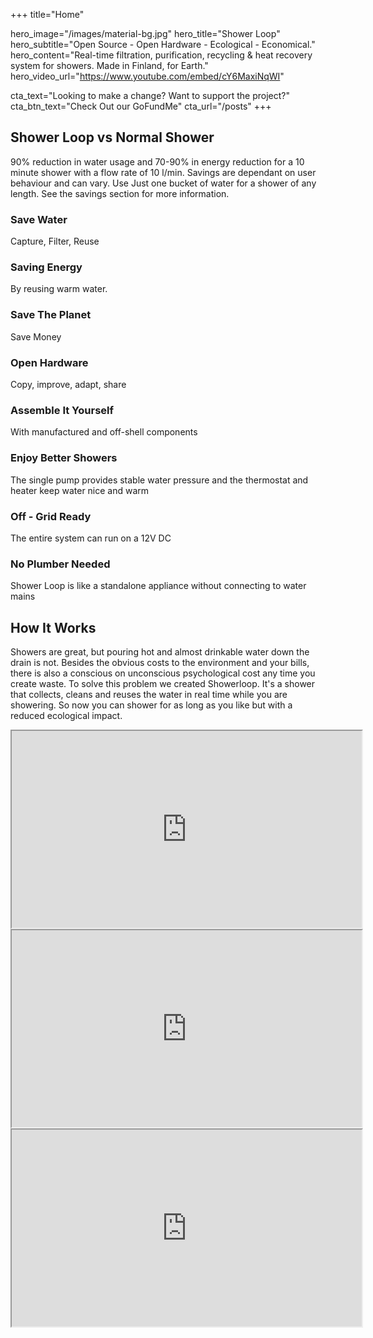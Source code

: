 +++
title="Home"

hero_image="/images/material-bg.jpg"
hero_title="Shower Loop"
hero_subtitle="Open Source - Open Hardware - Ecological - Economical."
hero_content="Real-time filtration, purification, recycling & heat recovery system for showers. Made in Finland, for Earth."
hero_video_url="https://www.youtube.com/embed/cY6MaxiNqWI"

cta_text="Looking to make a change? Want to support the project?"
cta_btn_text="Check Out our GoFundMe"
cta_url="/posts"
+++
<!--Introduction -->
<div class="home-introduction">
    <div class="chocolate-container">
        <div class="mdl-grid">
            <div class="mdl-cell mdl-cell--12-col">
                <h2 class="mdl-typography--display-2">
                    Shower Loop vs Normal Shower
                </h2>
                <p class="intro-description">
                90% reduction in water usage and 70-90% in energy reduction for a 10 minute shower with a flow rate of 10 l/min. Savings are dependant on user behaviour and can vary. Use Just one bucket of water for a shower of any length.  See the savings section for more information.
                </p>
                <div class="mdl-grid reasons">
                    <div class="mdl-cell mdl-cell--6-col mdl-cell--12-col-tablet mdl-cell--12-col-phone">
                        <div>
                            <i class="far fa-lightbulb"></i>
                        </div>
                        <div>
                            <h3>Save Water</h3>
                            <p>Capture, Filter, Reuse</p>
                        </div>
                    </div>
                    <div class="mdl-cell mdl-cell--6-col mdl-cell--12-col-tablet mdl-cell--12-col-phone">
                        <div>
                            <i class="far fa-lightbulb"></i>
                        </div>
                        <div>
                            <h3>Saving Energy</h3>
                            <p>By reusing warm water.</p>
                        </div>
                    </div>
                </div>
            <div class="mdl-grid reasons">
                <div class="mdl-cell mdl-cell--6-col mdl-cell--12-col-tablet mdl-cell--12-col-phone">
                        <div>
                            <i class="far fa-lightbulb"></i>
                        </div>
                    <div>
                            <h3>Save The Planet</h3>
                            <p>Save Money</p>
                        </div>
                </div>
                <div class="mdl-cell mdl-cell--6-col mdl-cell--12-col-tablet mdl-cell--12-col-phone">
                        <div>
                            <i class="far fa-lightbulb"></i>
                        </div>
                    <div>
                            <h3>Open Hardware</h3>
                            <p>Copy, improve, adapt, share</p>
                        </div>
                </div>
            </div>
            <div class="mdl-grid reasons">
                <div class="mdl-cell mdl-cell--6-col mdl-cell--12-col-tablet mdl-cell--12-col-phone">
                        <div>
                            <i class="far fa-lightbulb"></i>
                        </div>
                    <div>
                            <h3>Assemble It Yourself</h3>
                            <p>With manufactured and off-shell components</p>
                        </div>
                </div>
                <div class="mdl-cell mdl-cell--6-col mdl-cell--12-col-tablet mdl-cell--12-col-phone">
                        <div>
                            <i class="far fa-lightbulb"></i>
                        </div>
                    <div>
                            <h3>Enjoy Better Showers</h3>
                            <p>The single pump provides stable water pressure and the thermostat and heater keep water nice and warm</p>
                        </div>
                </div>
            </div>
            <div class="mdl-grid reasons">
                <div class="mdl-cell mdl-cell--6-col mdl-cell--12-col-tablet mdl-cell--12-col-phone">
                        <div>
                            <i class="far fa-lightbulb"></i>
                        </div>
                    <div>
                            <h3>Off - Grid Ready</h3>
                            <p>The entire system can run on a 12V DC</p>
                        </div>
                </div>
                <div class="mdl-cell mdl-cell--6-col mdl-cell--12-col-tablet mdl-cell--12-col-phone">
                        <div>
                            <i class="far fa-lightbulb"></i>
                        </div>
                    <div>
                            <h3>No Plumber Needed</h3>
                            <p>Shower Loop is like a standalone appliance without connecting to water mains</p>
                        </div>
                </div>
            </div>
        </div>
    </div>
</div>
</div>
<!-- How It Works -->
<div class="home-works">
    <div class="mdl-grid">
        <div class="mdl-cell mdl-cell--12-col">
            <h2 class="mdl-typography--display-2 section-title">
                How It Works
            </h2>
            <p class="intro-description">
            Showers are great, but pouring hot and almost drinkable water down the drain is not. Besides the obvious costs to the environment and your bills, there is also a conscious on unconscious psychological cost any time you create waste. To solve this problem we created Showerloop. It's a shower that collects, cleans and reuses the water in real time while you are showering. So now you can shower for as long as you like but with a reduced ecological impact.
            </p>
            <div class="mdl-grid videos">
                <div class="mdl-cell mdl-cell--4-col mdl-cell--12-col-tablet mdl-cell--12-col-phone">
                    <iframe width="560" height="315" src="https://www.youtube.com/embed/cY6MaxiNqWI" allow="accelerometer; autoplay; encrypted-media; gyroscope; picture-in-picture" allowfullscreen></iframe>
                </div>
                <div class="mdl-cell mdl-cell--4-col mdl-cell--12-col-tablet mdl-cell--12-col-phone">
                    <iframe width="560" height="315" src="https://www.youtube.com/embed/UAhOtC7YFAw" allow="accelerometer; autoplay; encrypted-media; gyroscope; picture-in-picture" allowfullscreen></iframe>
                </div>
                <div class="mdl-cell mdl-cell--4-col mdl-cell--12-col-tablet mdl-cell--12-col-phone">
                    <iframe width="560" height="315" src="https://www.youtube.com/embed/ix_7nCYnL1E" allow="accelerometer; autoplay; encrypted-media; gyroscope; picture-in-picture" allowfullscreen></iframe>
                </div>
            </div>
        </div>
    </div>
</div>
 